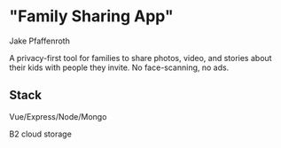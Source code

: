 # "Family Sharing App"
Jake Pfaffenroth

A privacy-first tool for families to share photos, video, and stories about their kids with people they invite. No face-scanning, no ads.

## Stack
Vue/Express/Node/Mongo

B2 cloud storage
